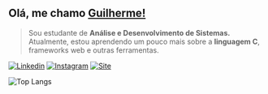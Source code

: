 ## Olá, me chamo <a href="https://github.com/uguisousa">Guilherme!</a>
<blockquote>
Sou estudante de <b>Análise e Desenvolvimento de Sistemas.</b> Atualmente, estou aprendendo um pouco mais sobre a <b>linguagem C</b>, frameworks web e outras ferramentas.
</blockquote>

[![Linkedin](https://img.shields.io/badge/-linkedin-black?style=for-the-badge&logo=Linkedin)](https://www.linkedin.com/in/uguisousa/)
[![Instagram](https://img.shields.io/badge/-instagram-black?style=for-the-badge&logo=Instagram)](https://www.instagram.com/in/uguisousa/)
[![Site](https://img.shields.io/badge/-site-black?style=for-the-badge&logo=Google)](https://www.guisousa.site)



![Top Langs](https://github-readme-stats.vercel.app/api/top-langs/?username=uguisousa&hide_progress=true&custom_title=Language&theme=dark&hide_border=true&bg_color=000000)





